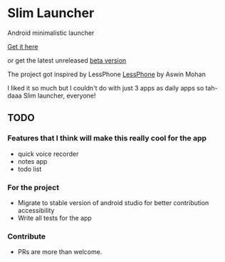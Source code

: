 # Slim Launcher

Android minimalistic launcher

[Get it here](https://play.google.com/apps//details?id=com.sduduzog.slimlauncher)

or get the latest unreleased [beta version](https://play.google.com/apps/testing/com.sduduzog.slimlauncher)

The project got inspired by LessPhone [LessPhone](https://play.google.com/store/apps/details?id=me.aswinmohan.nophone) by Aswin Mohan

I liked it so much but I couldn't do with just 3 apps as daily apps so tah-daaa Slim launcher, everyone!

## TODO

### Features that I think will make this really cool for the app

-  quick voice recorder
-  notes app
-  todo list

### For the project

-  Migrate to stable version of android studio for better contribution accessibility
-  Write all tests for the app

### Contribute

-  PRs are more than welcome.
